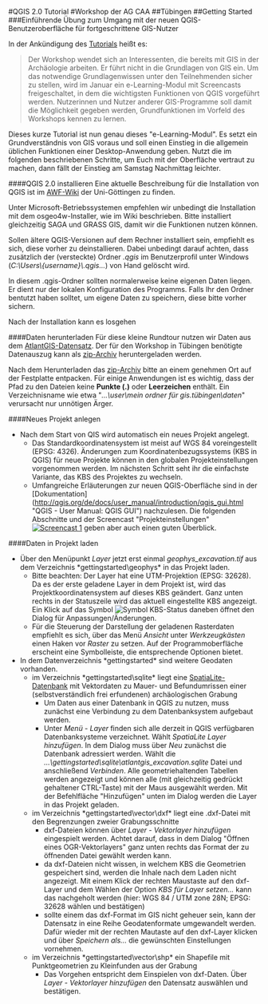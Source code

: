  #QGIS 2.0 Tutorial
#Workshop der AG CAA
##Tübingen
##Getting Started
###Einführende Übung zum Umgang mit der neuen QGIS-Benutzeroberfläche für fortgeschrittene GIS-Nutzer

In der Ankündigung des [Tutorials](http://ag-caa.de/workshop2014/tutorials/) heißt es:
> Der Workshop wendet sich an Interessenten, die bereits mit GIS in der Archäologie arbeiten. Er führt nicht in die Grundlagen von GIS ein. Um das notwendige Grundlagenwissen unter den Teilnehmenden sicher zu stellen, wird im Januar ein e-Learning-Modul mit Screencasts freigeschaltet, in dem die wichtigsten Funktionen von QGIS vorgeführt werden. Nutzerinnen und Nutzer anderer GIS-Programme soll damit die Möglichkeit gegeben werden, Grundfunktionen im Vorfeld des Workshops kennen zu lernen.

Dieses kurze Tutorial ist nun genau dieses "e-Learning-Modul". Es setzt ein Grundverständnis von GIS voraus und soll einen Einstieg in die allgemein üblichen Funktionen einer Desktop-Anwendung geben. Nutzt die im folgenden beschriebenen Schritte, um Euch mit der Oberfläche vertraut zu machen, dann fällt der Einstieg am Samstag Nachmittag leichter.

####QGIS 2.0 installieren
Eine aktuelle Beschreibung für die Installation von QGIS ist im [AWF-Wiki](http://wiki.awf.forst.uni-goettingen.de/wiki/index.php/QGIS_installation) der Uni-Göttingen zu finden.

Unter Microsoft-Betriebssystemen empfehlen wir unbedingt die Installation mit dem osgeo4w-Installer, wie im Wiki beschrieben. Bitte installiert gleichzeitig SAGA und GRASS GIS, damit wir die Funktionen nutzen können.

Sollen ältere QGIS-Versionen auf dem Rechner installiert sein, empfiehlt es sich, diese vorher zu deinstallieren. Dabei unbedingt darauf achten, dass zusätzlich der (versteckte) Ordner *.qgis* im Benutzerprofil unter Windows (*C:\Users\\{username}\\.qgis\...*) von Hand gelöscht wird.

In diesem .qgis-Ordner sollten normalerweise keine eigenen Daten liegen. Er dient nur der lokalen Konfiguration des Programms. Falls Ihr den Ordner bentutzt haben solltet, um eigene Daten zu speichern, diese bitte vorher sichern.

Nach der Installation kann es losgehen

####Daten herunterladen
Für diese kleine Rundtour nutzen wir Daten aus dem [AtlantGIS-Datensatz](http://kacebe.github.io/AtlantGIS/ "gesamter aktueller AtlantGIS-Datenbestand auf GitHub"). Der für den Workshop in Tübingen benötigte Datenauszug kann als [zip-Archiv](https://github.com/kacebe/AtlantGIS/archive/tuebingen2014.zip "Daten für den Workshop in Tübingen") heruntergeladen werden.

Nach dem Herunterladen das [zip-Archiv](https://github.com/kacebe/AtlantGIS/archive/tuebingen2014.zip "Daten für den Workshop in Tübingen") bitte an einem genehmen Ort auf der Festplatte entpacken. Für einige Anwendungen ist es wichtig, dass der Pfad zu den Dateien keine **Punkte (.)** oder **Leerzeichen** enthält. Ein Verzeichnisname wie etwa "*...\user\mein ordner für gis.tübingen\daten*" verursacht nur unnötigen Ärger.

####Neues Projekt anlegen
* Nach dem Start von QIS wird automatisch ein neues Projekt angelegt.
    * Das Standardkoordinatensystem ist meist auf WGS 84 voreingestellt (EPSG: 4326). Änderungen zum Koordinatenbezugssystems (KBS in QGIS) für neue Projekte können in den globalen Projekteinstellungen vorgenommen werden. Im nächsten Schritt seht ihr die einfachste Variante, das KBS des Projektes zu wechseln.
	* Umfangreiche Erläuterungen zur neuen QGIS-Oberfläche sind in der [Dokumentation] (http://qgis.org/de/docs/user_manual/introduction/qgis_gui.html "QGIS - User Manual: QGIS GUI") nachzulesen. Die folgenden Abschnitte und der Screencast "Projekteinstellungen" [![Screencast 1](http://b.vimeocdn.com/ts/462/315/462315048_295.jpg)](http://vimeo.com/85140013) geben aber auch einen guten Überblick.

####Daten in Projekt laden
* Über den Menüpunkt *Layer* jetzt erst einmal *geophys_excavation.tif* aus dem Verzeichnis *gettingstarted\geophys\* in das Projekt laden.
    * Bitte beachten: Der Layer hat eine UTM-Projektion (EPSG: 32628). Da es der erste geladene Layer in dem Projekt ist, wird das Projektkoordinatensystem auf dieses KBS geändert. Ganz unten rechts in der Statuszeile wird das aktuell eingestellte KBS angezeigt. Ein Klick auf das Symbol ![Symbol KBS-Status](http://qgis.org/de/_images/mIconProjectionDisabled.png "Symbol") daneben öffnet den Dialog für Anpassungen/Änderungen.
	* Für die Steuerung der Darstellung der geladenen Rasterdaten empfiehlt es sich, über das Menü *Ansicht* unter *Werkzeugkästen* einen Haken vor *Raster* zu setzen. Auf der Programmoberfläche erscheint eine Symbolleiste, die entsprechende Optionen bietet.
* In dem Datenverzeichnis *gettingstarted\* sind weitere Geodaten vorhanden.
	* im Verzeichnis *gettingstarted\sqlite\* liegt eine [SpatiaLite-Datenbank](https://www.gaia-gis.it/fossil/libspatialite/index) mit Vektordaten zu Mauer- und Befundumrissen einer (selbstverständlich frei erfundenen) archäologischen Grabung
		* Um Daten aus einer Datenbank in QGIS zu nutzen, muss zunächst eine Verbindung zu dem Datenbanksystem aufgebaut werden.
		* Unter *Menü - Layer* finden sich alle derzeit in QGIS verfügbaren Datenbanksysteme verzeichnet. Wählt *SpatiaLite Layer hinzufügen*. In dem Dialog muss über *Neu* zunächst die Datenbank adressiert werden. Wählt die *...\gettingstarted\sqlite\atlantgis_excavation.sqlite* Datei und anschließend *Verbinden*. Alle geometriehaltenden Tabellen werden angezeigt und können alle (mit gleichzeitig gedrückt gehaltener CTRL-Taste)  mit der Maus ausgewählt werden. Mit der Befehlfläche "Hinzufügen" unten im Dialog werden die Layer in das Projekt geladen.
	* im Verzeichnis *gettingstarted\vector\dxf\* liegt eine .dxf-Datei mit den Begrenzungen zweier Grabungsschnitte
		* dxf-Dateien können über *Layer - Vektorlayer hinzufügen* eingespielt werden. Achtet darauf, dass in dem Dialog "Öffnen eines OGR-Vektorlayers" ganz unten rechts das Format der zu öffnenden Datei gewählt werden kann.
		* da dxf-Dateien nicht wissen, in welchem KBS die Geometrien gespeichert sind, werden die Inhale nach dem Laden nicht angezeigt. Mit einem Klick der rechten Maustaste auf den dxf-Layer und dem Wählen der Option *KBS für Layer setzen...* kann das nachgeholt werden (hier: WGS 84 / UTM zone 28N; EPSG: 32628 wählen und bestätigen)
		* sollte einem das dxf-Format im GIS nicht geheuer sein, kann der Datensatz in eine Reihe Geodatenformate umgewandelt werden. Dafür wieder mit der rechten Mautaste auf den dxf-Layer klicken und über *Speichern als...* die gewünschten Einstellungen vornehmen.
	* im Verzeichnis *gettingstarted\vector\shp\* ein Shapefile mit Punktgeometrien zu Kleinfunden aus der Grabung
		* Das Vorgehen entspricht dem Einspielen von dxf-Daten. Über *Layer - Vektorlayer hinzufügen* den Datensatz auswählen und bestätigen.
